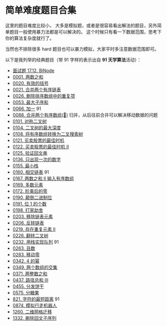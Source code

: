 # 简单难度题目合集

这里的题目难度比较小， 大多是模拟题，或者是很容易看出解法的题目，另外简单题目一般使用暴力法都是可以解决的。 这个时候只有看一下数据范围，思考下你的算法复杂度就行了。

当然也不排除很多 hard 题目也可以暴力模拟，大家平时多注意数据范围即可。

以下是我列举的经典题目（带 91 字样的表示出自 **91 天学算法**活动）：

- [面试题 17.12. BiNode](../problems/binode-lcci.md)
- [0001. 两数之和](../problems/1.two-sum.md)
- [0020. 有效的括号](../problems/20.valid-parentheses.md)
- [0021. 合并两个有序链表](../problems/21.merge-two-sorted-lists.md)
- [0026. 删除排序数组中的重复项](../problems/26.remove-duplicates-from-sorted-array.md)
- [0053. 最大子序和](../problems/53.maximum-sum-subarray-cn.md)
- [0066. 加一](../problems/66.plus-one.md) 91
- [0088. 合并两个有序数组(👀)](../problems/88.merge-sorted-array.md)
         归并，从后往前合并可以解决移动数据的问题
- [0101. 对称二叉树](../problems/101.symmetric-tree.md)
- [0104. 二叉树的最大深度](../problems/104.maximum-depth-of-binary-tree.md)
- [0108. 将有序数组转换为二叉搜索树](../problems/108.convert-sorted-array-to-binary-search-tree.md)
- [0121. 买卖股票的最佳时机](../problems/121.best-time-to-buy-and-sell-stock.md)
- [0122. 买卖股票的最佳时机 II](../problems/122.best-time-to-buy-and-sell-stock-ii.md)
- [0125. 验证回文串](../problems/125.valid-palindrome.md)
- [0136. 只出现一次的数字](../problems/136.single-number.md)
- [0155. 最小栈](../problems/155.min-stack.md)
- [0160. 相交链表](../problems/160.Intersection-of-Two-Linked-Lists.md) 91
- [0167. 两数之和 II 输入有序数组](../problems/167.two-sum-ii-input-array-is-sorted.md)
- [0169. 多数元素](../problems/169.majority-element.md)
- [0172. 阶乘后的零](../problems/172.factorial-trailing-zeroes.md)
- [0190. 颠倒二进制位](../problems/190.reverse-bits.md)
- [0191. 位 1 的个数](../problems/191.number-of-1-bits.md)
- [0198. 打家劫舍](../problems/198.house-robber.md)
- [0203. 移除链表元素](../problems/203.remove-linked-list-elements.md)
- [0206. 反转链表](../problems/206.reverse-linked-list.md)
- [0219. 存在重复元素 II](../problems/219.contains-duplicate-ii.md)
- [0226. 翻转二叉树](../problems/226.invert-binary-tree.md)
- [0232. 用栈实现队列](../problems/232.implement-queue-using-stacks.md) 91
- [0263. 丑数](../problems/263.ugly-number.md)
- [0283. 移动零](../problems/283.move-zeroes.md)
- [0342. 4 的幂](../problems/342.power-of-four.md)
- [0349. 两个数组的交集](../problems/349.intersection-of-two-arrays.md)
- [0371. 两整数之和](../problems/371.sum-of-two-integers.md)
- [0437. 路径总和 III](../problems/437.path-sum-iii.md)
- [0455. 分发饼干](../problems/455.AssignCookies.md)
- [0575. 分糖果](../problems/575.distribute-candies.md)
- [821. 字符的最短距离](../problems/821.shortest-distance-to-a-character.md) 91
- [0874. 模拟行走机器人](../problems/874.walking-robot-simulation.md)
- [1260. 二维网格迁移](../problems/1260.shift-2d-grid.md)
- [1332. 删除回文子序列](../problems/1332.remove-palindromic-subsequences.md)
